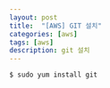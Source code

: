 ```yaml
---
layout: post
title:  "[AWS] GIT 설치"
categories: [aws]
tags: [aws]
description: git 설치
---
```




```
$ sudo yum install git
````
